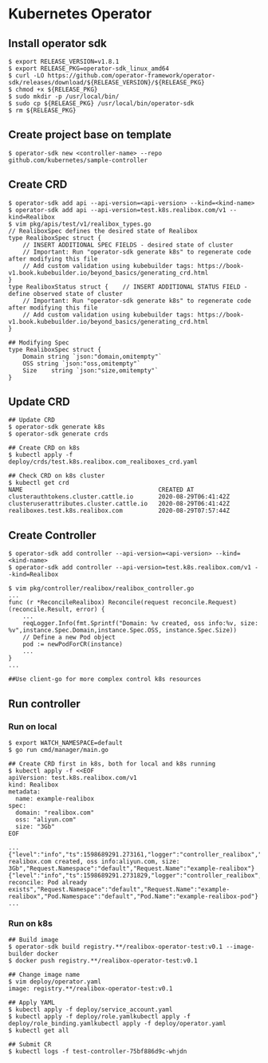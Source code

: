 Kubernetes Operator
===================

## Install operator sdk

    $ export RELEASE_VERSION=v1.8.1
    $ export RELEASE_PKG=operator-sdk_linux_amd64
    $ curl -LO https://github.com/operator-framework/operator-sdk/releases/download/${RELEASE_VERSION}/${RELEASE_PKG}
    $ chmod +x ${RELEASE_PKG}
    $ sudo mkdir -p /usr/local/bin/
    $ sudo cp ${RELEASE_PKG} /usr/local/bin/operator-sdk
    $ rm ${RELEASE_PKG}

## Create project base on template

    $ operator-sdk new <controller-name> --repo github.com/kubernetes/sample-controller

## Create CRD

    $ operator-sdk add api --api-version=<api-version> --kind=<kind-name>
    $ operator-sdk add api --api-version=test.k8s.realibox.com/v1 --kind=Realibox
    $ vim pkg/apis/test/v1/realibox_types.go
    // RealiboxSpec defines the desired state of Realibox
    type RealiboxSpec struct {
        // INSERT ADDITIONAL SPEC FIELDS - desired state of cluster
        // Important: Run "operator-sdk generate k8s" to regenerate code after modifying this file
        // Add custom validation using kubebuilder tags: https://book-v1.book.kubebuilder.io/beyond_basics/generating_crd.html
    }
    type RealiboxStatus struct {    // INSERT ADDITIONAL STATUS FIELD - define observed state of cluster
        // Important: Run "operator-sdk generate k8s" to regenerate code after modifying this file
        // Add custom validation using kubebuilder tags: https://book-v1.book.kubebuilder.io/beyond_basics/generating_crd.html
    }

    ## Modifying Spec
    type RealiboxSpec struct {
        Domain string `json:"domain,omitempty"`
        OSS string `json:"oss,omitempty"`
        Size    string `json:"size,omitempty"`
    }

## Update CRD

    ## Update CRD
    $ operator-sdk generate k8s
    $ operator-sdk generate crds

    ## Create CRD on k8s
    $ kubectl apply -f deploy/crds/test.k8s.realibox.com_realiboxes_crd.yaml

    ## Check CRD on k8s cluster
    $ kubectl get crd
    NAME                                      CREATED AT
    clusterauthtokens.cluster.cattle.io       2020-08-29T06:41:42Z
    clusteruserattributes.cluster.cattle.io   2020-08-29T06:41:42Z
    realiboxes.test.k8s.realibox.com          2020-08-29T07:57:44Z

## Create Controller

    $ operator-sdk add controller --api-version=<api-version> --kind=<kind-name>
    $ operator-sdk add controller --api-version=test.k8s.realibox.com/v1 --kind=Realibox

    $ vim pkg/controller/realibox/realibox_controller.go
    ...
    func (r *ReconcileRealibox) Reconcile(request reconcile.Request) (reconcile.Result, error) {
        ...
        reqLogger.Info(fmt.Sprintf("Domain: %v created, oss info:%v, size: %v",instance.Spec.Domain,instance.Spec.OSS, instance.Spec.Size))
        // Define a new Pod object
        pod := newPodForCR(instance)
        ...
    }
    ...

    ##Use client-go for more complex control k8s resources

## Run controller
### Run on local

    $ export WATCH_NAMESPACE=default
    $ go run cmd/manager/main.go

    ## Create CRD first in k8s, both for local and k8s running
    $ kubectl apply -f <<EOF
    apiVersion: test.k8s.realibox.com/v1
    kind: Realibox
    metadata:
      name: example-realibox
    spec:
      domain: "realibox.com"
      oss: "aliyun.com"
      size: "3Gb"
    EOF

    ...
    {"level":"info","ts":1598689291.273161,"logger":"controller_realibox","msg":"Domain: realibox.com created, oss info:aliyun.com, size: 3Gb","Request.Namespace":"default","Request.Name":"example-realibox"}
    {"level":"info","ts":1598689291.2731829,"logger":"controller_realibox","msg":"Skip reconcile: Pod already exists","Request.Namespace":"default","Request.Name":"example-realibox","Pod.Namespace":"default","Pod.Name":"example-realibox-pod"}
    ...

### Run on k8s

    ## Build image
    $ operator-sdk build registry.**/realibox-operator-test:v0.1 --image-builder docker
    $ docker push registry.**/realibox-operator-test:v0.1

    ## Change image name
    $ vim deploy/operator.yaml
    image: registry.**/realibox-operator-test:v0.1

    ## Apply YAML
    $ kubectl apply -f deploy/service_account.yaml
    $ kubectl apply -f deploy/role.yamlkubectl apply -f deploy/role_binding.yamlkubectl apply -f deploy/operator.yaml
    $ kubectl get all

    ## Submit CR
    $ kubectl logs -f test-controller-75bf886d9c-whjdn
